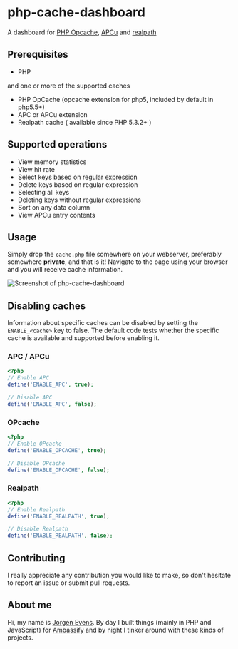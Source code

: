 php-cache-dashboard
===================

A dashboard for
[PHP Opcache](http://php.net/manual/en/intro.opcache.php),
[APCu](http://php.net/manual/en/intro.apcu.php) and
[realpath](http://php.net/manual/en/function.realpath-cache-get.php)

## Prerequisites

 - PHP

and one or more of the supported caches

 - PHP OpCache (opcache extension for php5, included by default in php5.5+)
 - APC or APCu extension
 - Realpath cache ( available since PHP 5.3.2+ )

## Supported operations

 - View memory statistics
 - View hit rate
 - Select keys based on regular expression
 - Delete keys based on regular expression
 - Selecting all keys
 - Deleting keys without regular expressions
 - Sort on any data column
 - View APCu entry contents

## Usage

Simply drop the `cache.php` file somewhere on your webserver, preferably somewhere **private**, and that is it!
Navigate to the page using your browser and you will receive cache information.

![Screenshot of php-cache-dashboard](http://jorgen.evens.eu/github/php-cache-dashboard.png)

## Disabling caches

Information about specific caches can be disabled by setting the `ENABLE_<cache>` key to false.
The default code tests whether the specific cache is available and supported before enabling it.

### APC / APCu

```php
<?php
// Enable APC
define('ENABLE_APC', true);

// Disable APC
define('ENABLE_APC', false);
```

### OPcache

```php
<?php
// Enable OPcache
define('ENABLE_OPCACHE', true);

// Disable OPcache
define('ENABLE_OPCACHE', false);
```

### Realpath

```php
<?php
// Enable Realpath
define('ENABLE_REALPATH', true);

// Disable Realpath
define('ENABLE_REALPATH', false);
```

## Contributing

I really appreciate any contribution you would like to make, so don't hesitate to report an issue or submit pull requests.

## About me

Hi, my name is [Jorgen Evens](https://jorgen.evens.eu). By day I built things (mainly in PHP and JavaScript) for [Ambassify](https://ambassify.com) and by night I tinker around with these kinds of projects.
